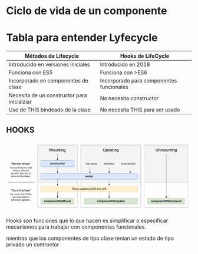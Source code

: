 # Ciclo de vida de un componente

# Tabla para entender Lyfecycle

|Métodos de Lifecycle|Hooks de LifeCycle|
| ------------------ | ---------------- |
| Introducido en versiones iniciales | Introducido en 2018 |
| Funciona con ES5 | Funciona con >ES6 |
| Incorporado en componentes de clase | Incorporado para componentes funcionales |
| Necesita de un constructor para inicialziar | No necesita constructor |
| Uso de THIS bindeado de la clase | No necesita THIS para ser usado |



## HOOKS

![ciclo de vida](docs/ciclo_de_vida.png)

Hooks son funciones que lo que hacen es simplificar o especificar mecanismos para trabajar con componentes funcionales.

mientras que los componentes de tipo clase tenian un estado de tipo privado un contructor 